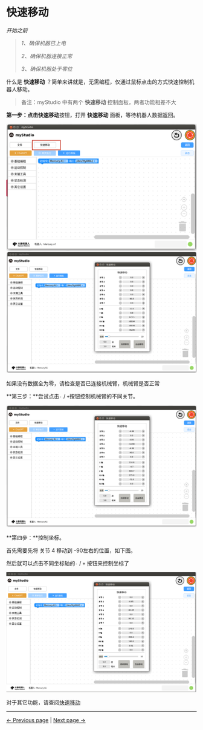 # 快速移动

*开始之前*

> *1、确保机器已上电*
>
> *2、确保机器连接正常*
>
> *3、确保机器处于零位*


什么是 **快速移动** ？简单来讲就是，无需编程，仅通过鼠标点击的方式快速控制机器人移动。

> 备注：myStudio 中有两个 **快速移动** 控制面板，两者功能相差不大



**第一步：**点击**快速移动**按钮，打开 **快速移动** 面板，等待机器人数据返回。

<img src="..\resources\1-blockly\images\quickMove\qm_btn.png" style="zoom:80%;" />

<img src="..\resources\1-blockly\images\quickMove\open.png" style="zoom: 67%;" />

如果没有数据全为零，请检查是否已连接机械臂，机械臂是否正常



**第三步：**尝试点击`-`  / `+`按钮控制机械臂的不同关节。

<img src="..\resources\1-blockly\images\quickMove\puls_minus.png" style="zoom: 67%;" />



**第四步：**控制坐标。

首先需要先将 关节 4 移动到 -90左右的位置，如下图。

然后就可以点击不同坐标轴的`-`  / `+` 按钮来控制坐标了

<img src="..\resources\1-blockly\images\quickMove\move_coords.png" style="zoom: 67%;" />





对于其它功能，请查阅[快速移动](../2-quickmove/2.1-quickmovefirstuse.md)


---

[← Previous page](./4-autofill.md) | [Next page →](./6-useCoords.md)
